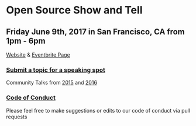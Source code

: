 # Open Source Show and Tell

## Friday June 9th, 2017 in San Francisco, CA from 1pm - 6pm
[Website](http://opensourceshowandtell.com/) & [Eventbrite Page](https://www.eventbrite.com/e/open-source-show-tell-2017-tickets-34701040747)

### [Submit a topic for a speaking spot](/../../issues/new)

Community Talks from [2015](https://github.com/OpenSourceShowAndTell/SanFrancisco_April2015/issues) and [2016](https://github.com/OpenSourceShowAndTell/SanFrancisco2016/issues)

### [Code of Conduct](https://github.com/keen/community-code-of-conduct)
Please feel free to make suggestions or edits to our code of conduct via pull requests
